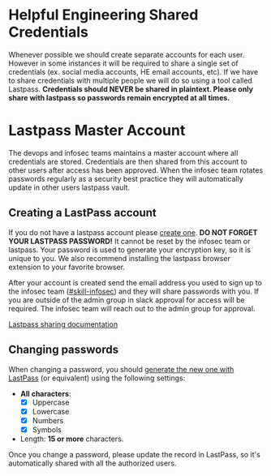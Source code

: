 # Helpful Engineering Shared Credentials

Whenever possible we should create separate accounts for each user.  However in some instances it will be required to share a single set of credentials (ex. social media accounts, HE email accounts, etc).  If we have to share credentials with multiple people we will do so using a tool called Lastpass.  **Credentials should NEVER be shared in plaintext.  Please only share with lastpass so passwords remain encrypted at all times.**

# Lastpass Master Account
The devops and infosec teams maintains a master account where all credentials are stored.  Credentials are then shared from this account to other users after access has been approved.  When the infosec team rotates passwords regularly as a security best practice they will automatically update in other users lastpass vault.  

## Creating a LastPass account
If you do not have a lastpass account please [create one](https://lastpass.com/create-account.php).  **DO NOT FORGET YOUR LASTPASS PASSWORD!**  It cannot be reset by the infosec team or lastpass.  Your password is used to generate your encryption key, so it is unique to you.  We also recommend installing the lastpass browser extension to your favorite browser.

After your account is created send the email address you used to sign up to the infosec team ([#skill-infosec](https://app.slack.com/client/TUTSYURT3/CV4TYGC1Z)) and they will share passwords with you.  If you are outside of the admin group in slack approval for access will be required.  The infosec team will reach out to the admin group for approval. 

[Lastpass sharing documentation](https://helpdesk.lastpass.com/sharing-4-0/)

## Changing passwords
When changing a password, you should [generate the new one with LastPass](https://helpdesk.lastpass.com/generating-a-password/) (or equivalent) using the following settings:

* **All characters**:
  - [x] Uppercase
  - [x] Lowercase
  - [x] Numbers
  - [x] Symbols
* Length: **15 or more** characters.

Once you change a password, please update the record in LastPass, so it's automatically shared with all the authorized users.
